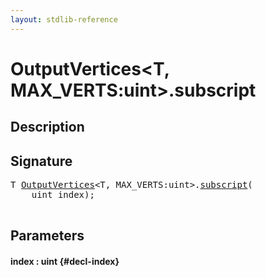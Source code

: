 ```yaml
---
layout: stdlib-reference
---
```


# OutputVertices\<T, MAX\_VERTS:uint\>\.subscript

## Description





## Signature 

<pre>
<span class="code_type">T</span> <a href="/stdlib-reference/types/OutputVertices/index" class="code_type">OutputVertices</a>&lt;<span class="code_type">T</span>, MAX_VERTS:<span class="code_keyword">uint</span>&gt;.<a href="/stdlib-reference/types/OutputVertices/subscript">subscript</a>(
    <span class="code_keyword">uint</span> <span class='code_param'>index</span>);

</pre>

## Parameters

#### index  : uint {#decl-index}

